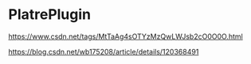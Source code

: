 # PlatrePlugin
https://www.csdn.net/tags/MtTaAg4sOTYzMzQwLWJsb2cO0O0O.html


https://blog.csdn.net/wb175208/article/details/120368491
